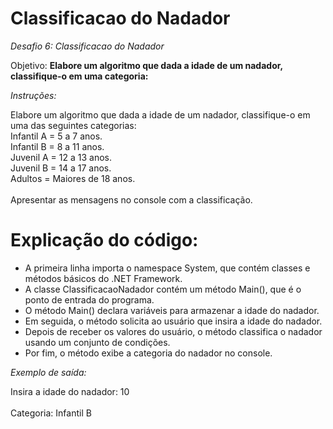 # Classificacao do Nadador

*Desafio 6: Classificacao do Nadador*

Objetivo: **Elabore um algoritmo que dada a idade de um nadador, classifique-o em uma categoria:**

*Instruções:*

Elabore um algoritmo que dada a idade de um nadador, classifique-o em uma das seguintes categorias:<br/>
Infantil A = 5 a 7 anos.<br/>
Infantil B = 8 a 11 anos.<br/>
Juvenil A = 12 a 13 anos.<br/>
Juvenil B = 14 a 17 anos.<br/>
Adultos = Maiores de 18 anos.<br/>
<br/>
Apresentar as mensagens no console com a classificação.<br/>

# Explicação do código:

- A primeira linha importa o namespace System, que contém classes e métodos básicos do .NET Framework.<br/>
- A classe ClassificacaoNadador contém um método Main(), que é o ponto de entrada do programa.<br/>
- O método Main() declara variáveis para armazenar a idade do nadador.<br/>
- Em seguida, o método solicita ao usuário que insira a idade do nadador.<br/>
- Depois de receber os valores do usuário, o método classifica o nadador usando um conjunto de condições.<br/>
- Por fim, o método exibe a categoria do nadador no console.<br/>

*Exemplo de saída:*

Insira a idade do nadador: 10 <br/>
<br/>
Categoria: Infantil B <br/>
